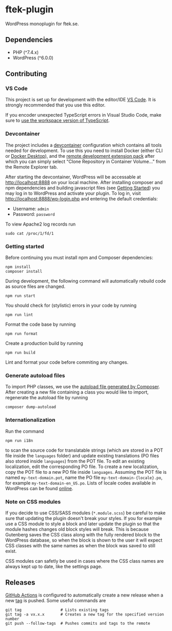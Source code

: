 # ftek-plugin

WordPress monoplugin for ftek.se.

## Dependencies

-   PHP (^7.4.x)
-   WordPress (^6.0.0)

## Contributing

### VS Code

This project is set up for development with the editor/IDE [VS Code](https://code.visualstudio.com/). It is strongly recommended that you use this editor.

If you encoder unexpected TypeScript errors in Visual Studio Code, make sure to [use the workspace version of TypeScript](https://code.visualstudio.com/docs/typescript/typescript-compiling#_using-the-workspace-version-of-typescript).

### Devcontainer

The project includes a [devcontainer](https://code.visualstudio.com/docs/remote/create-dev-container) configuration which contains all tools needed for development. To use this you need to install Docker (either CLI or [Docker Desktop](https://www.docker.com/products/docker-desktop/)), and the [remote development extension pack](https://marketplace.visualstudio.com/items?itemName=ms-vscode-remote.vscode-remote-extensionpack) after which you can simply select "Clone Repository in Container Volume..." from the Remote Explorer tab.

After starting the devcontainer, WordPress will be accessable at <http://localhost:8888> on your local machine. After installing composer and npm dependencies and building javascript files (see [Getting Started](#getting-started)) you may log in to WordPress and activate your plugin. To log in, visit <http://localhost:8888/wp-login.php> and entering the default credentials:

-   Username: `admin`
-   Password: `password`

To view Apache2 log records run

```console
sudo cat /proc/1/fd/1
```

### Getting started

Before continuing you must install npm and Composer dependencies:

```console
npm install
composer install
```

During development, the following command will automatically rebuild code as source files are changed.

```console
npm run start
```

You should check for (stylistic) errors in your code by running

```console
npm run lint
```

Format the code base by running

```console
npm run format
```

Create a production build by running

```console
npm run build
```

Lint and format your code before commiting any changes.

### Generate autoload files

To import PHP classes, we use the [autoload file generated by Composer](https://getcomposer.org/doc/01-basic-usage.md#autoloading). After creating a new file containing a class you would like to import, regenerate the autoload file by running

```console
composer dump-autoload
```

### Internationalization

Run the command

```console
npm run i18n
```

to scan the source code for translatable strings (which are stored in a POT file inside the `languages` folder) and update existing translations (PO files also stored inside `languages`) from the POT file. To edit an existing localization, edit the corresponding PO file. To create a new localization, copy the POT file to a new PO file inside `languages`. Assuming the POT file is named `my-text-domain.pot`, name the PO file `my-text-domain-{locale}.po`, for example `my-text-domain-en_US.po`. Lists of locale codes available in WordPress can be found [online](https://wpastra.com/docs/complete-list-wordpress-locale-codes/).

### Note on CSS modules

If you decide to use CSS/SASS modules (`*.module.scss`) be careful to make sure that updating the plugin doesn't break your styles. If you for example use a CSS module to style a block and later update the plugin so that the module hashes changes old block styles will break. This is because Gutenberg saves the CSS class along with the fully rendered block to the WordPress database, so when the block is shown to the user it will expect CSS classes with the same names as when the block was saved to still exist.

CSS modules can safetly be used in cases where the CSS class names are always kept up to date, like the settings page.

## Releases

[GitHub Actions](https://github.com/features/actions) is configured to automatically create a new release when a new [tag](https://git-scm.com/book/en/v2/Git-Basics-Tagging) is pushed. Some useful commands are

```console
git tag                 # Lists existing tags
git tag -a vx.x.x       # Creates a new tag for the specified version number
git push --follow-tags  # Pushes commits and tags to the remote
```
